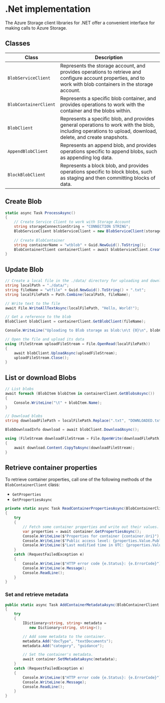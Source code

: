 # .Net implementation

The Azure Storage client libraries for .NET offer a convenient interface for making calls to Azure Storage.

## Classes

| Class                 | Description                                                                                                                                                    |
| --------------------- | -------------------------------------------------------------------------------------------------------------------------------------------------------------- |
| `BlobServiceClient`   | Represents the storage account, and provides operations to retrieve and configure account properties, and to work with blob containers in the storage account. |
| `BlobContainerClient` | Represents a specific blob container, and provides operations to work with the container and the blobs within.                                                 |
| `BlobClient`          | Represents a specific blob, and provides general operations to work with the blob, including operations to upload, download, delete, and create snapshots.     |
| `AppendBlobClient`    | Represents an append blob, and provides operations specific to append blobs, such as appending log data.                                                       |
| `BlockBlobClient`     | Represents a block blob, and provides operations specific to block blobs, such as staging and then committing blocks of data.                                  |

## Create Blob

```csharp
static async Task ProcessAsync()
{
    // Create Service Client to work with Storage Account
    string storageConnectionString = "CONNECTION STRING";
    BlobServiceClient blobServiceClient = new BlobServiceClient(storageConnectionString);
    
    // Create BlobContainer
    string containerName = "wtblob" + Guid.NewGuid().ToString();
    BlobContainerClient containerClient = await blobServiceClient.CreateBlobContainerAsync(containerName);
}
```

## Update Blob

```csharp
// Create a local file in the ./data/ directory for uploading and downloading
string localPath = "./data/";
string fileName = "wtfile" + Guid.NewGuid().ToString() + ".txt";
string localFilePath = Path.Combine(localPath, fileName);

// Write text to the file
await File.WriteAllTextAsync(localFilePath, "Hello, World!");

// Get a reference to the blob
BlobClient blobClient = containerClient.GetBlobClient(fileName);

Console.WriteLine("Uploading to Blob storage as blob:\n\t {0}\n", blobClient.Uri);

// Open the file and upload its data
using (FileStream uploadFileStream = File.OpenRead(localFilePath))
{
    await blobClient.UploadAsync(uploadFileStream);
    uploadFileStream.Close();
}
```

## List or download Blobs

```csharp
// List blobs
await foreach (BlobItem blobItem in containerClient.GetBlobsAsync())
{
    Console.WriteLine("\t" + blobItem.Name);
}

// Download blobs
string downloadFilePath = localFilePath.Replace(".txt", "DOWNLOADED.txt");

BlobDownloadInfo download = await blobClient.DownloadAsync();

using (FileStream downloadFileStream = File.OpenWrite(downloadFilePath))
{
    await download.Content.CopyToAsync(downloadFileStream);
}
```

## Retrieve container properties

To retrieve container properties, call one of the following methods of the `BlobContainerClient` class:

* `GetProperties`
* `GetPropertiesAsync`

```csharp
private static async Task ReadContainerPropertiesAsync(BlobContainerClient container)
{
    try
    {
        // Fetch some container properties and write out their values.
        var properties = await container.GetPropertiesAsync();
        Console.WriteLine($"Properties for container {container.Uri}");
        Console.WriteLine($"Public access level: {properties.Value.PublicAccess}");
        Console.WriteLine($"Last modified time in UTC: {properties.Value.LastModified}");
    }
    catch (RequestFailedException e)
    {
        Console.WriteLine($"HTTP error code {e.Status}: {e.ErrorCode}");
        Console.WriteLine(e.Message);
        Console.ReadLine();
    }
}
```

### Set and retrieve metadata <a href="#set-and-retrieve-metadata" id="set-and-retrieve-metadata"></a>

```csharp
public static async Task AddContainerMetadataAsync(BlobContainerClient container)
{
    try
    {
        IDictionary<string, string> metadata =
           new Dictionary<string, string>();

        // Add some metadata to the container.
        metadata.Add("docType", "textDocuments");
        metadata.Add("category", "guidance");

        // Set the container's metadata.
        await container.SetMetadataAsync(metadata);
    }
    catch (RequestFailedException e)
    {
        Console.WriteLine($"HTTP error code {e.Status}: {e.ErrorCode}");
        Console.WriteLine(e.Message);
        Console.ReadLine();
    }
}
```
